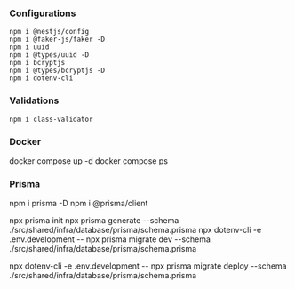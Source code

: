 ### Configurations

```
npm i @nestjs/config
npm i @faker-js/faker -D
npm i uuid
npm i @types/uuid -D
npm i bcryptjs
npm i @types/bcryptjs -D
npm i dotenv-cli
```

### Validations

```
npm i class-validator
```

### Docker
docker compose up -d
docker compose ps

### Prisma
npm i prisma -D
npm i @prisma/client

npx prisma init
npx prisma generate --schema ./src/shared/infra/database/prisma/schema.prisma
npx dotenv-cli -e .env.development -- npx prisma migrate dev --schema ./src/shared/infra/database/prisma/schema.prisma

npx dotenv-cli -e .env.development -- npx prisma migrate deploy --schema ./src/shared/infra/database/prisma/schema.prisma
